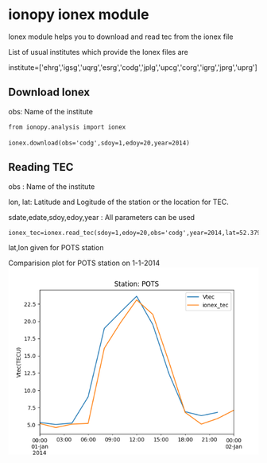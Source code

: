 # ionopy ionex module

Ionex module helps you to download and read tec from the ionex file

List of usual institutes which provide the Ionex files are

institute=['ehrg','igsg','uqrg','esrg','codg','jplg','upcg','corg','igrg','jprg','uprg']

## Download Ionex

obs: Name of the institute

```
from ionopy.analysis import ionex

ionex.download(obs='codg',sdoy=1,edoy=20,year=2014)
```

## Reading TEC

obs : Name of the institute

lon, lat: Latitude and Logitude of the station or the location for TEC.

sdate,edate,sdoy,edoy,year : All parameters can be used

```
ionex_tec=ionex.read_tec(sdoy=1,edoy=20,obs='codg',year=2014,lat=52.379,lon=13.066)
```
lat,lon given for POTS station

Comparision plot for POTS station on 1-1-2014
![alt text](https://github.com/dinilbose/ionopy/blob/master/ionopy/documentation/Images/Tec_comparison_ionex.png)

